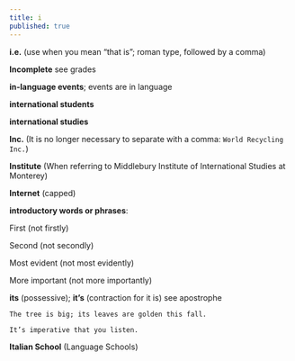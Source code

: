 ```yaml
---
title: i
published: true
---
```


**i.e.** (use when you mean “that is”; roman type, followed by a comma)

**Incomplete** see grades

**in-language events**; events are in language 

**international students**

**international studies**

**Inc.** (It is no longer necessary to separate with a comma: `World Recycling Inc.`)

**Institute** (When referring to Middlebury Institute of International Studies at Monterey)

**Internet** (capped)

**introductory words or phrases**:

First (not firstly)

Second (not secondly)

Most evident (not most evidently)

More important (not more importantly)

**its** (possessive); **it’s** (contraction for it is) see apostrophe

`The tree is big; its leaves are golden this fall.`

`It’s imperative that you listen.`

**Italian School** (Language Schools)
